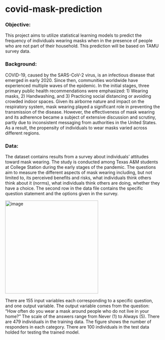 # covid-mask-prediction
### Objective: 
This project aims to utilize statistical learning models to predict the frequency of individuals wearing masks when in the presence of people who are not part of their household. This prediction will be based on TAMU survey data.
### Background:
COVID-19, caused by the SARS-CoV-2 virus, is an infectious disease that emerged in early 2020. Since then, communities worldwide have experienced multiple waves of the epidemic. In the initial stages, three primary public health recommendations were emphasized: 1) Wearing masks, 2) Handwashing, and 3) Practicing social distancing or avoiding crowded indoor spaces. Given its airborne nature and impact on the respiratory system, mask wearing played a significant role in preventing the transmission of the disease. However, the effectiveness of mask wearing and its adherence became a subject of extensive discussion and scrutiny, partly due to inconsistent messaging from authorities in the United States. As a result, the propensity of individuals to wear masks varied across different regions.
### Data:
The dataset contains results from a survey about individuals’ attitudes toward mask wearing. The study is conducted among Texas A&M students at College Station during the early stages of the pandemic. The questions aim to measure the different aspects of mask wearing including, but not limited to, its perceived benefits and risks, what individuals think others think about it (norms), what individuals think others are doing, whether they have a choice. The second row in the data file contains the specific question statement and the options given in the survey.

<img width="300" alt="image" src="https://github.com/satyaprakash799/covid-mask-prediction/assets/121471959/afdddcdf-2b0d-4c3c-b7f9-587bdfe1e723">

There are 155 input variables each corresponding to a specific question, and one output variable. The output variable comes from the question: “How often do you wear a mask around people who do not live in your home?” The scale of the answers range from Never (1) to Always (5). There are 479 individuals in the training data. The figure shows the number of responders in each category. There are 100 individuals in the test data holded for testing the trained model.
